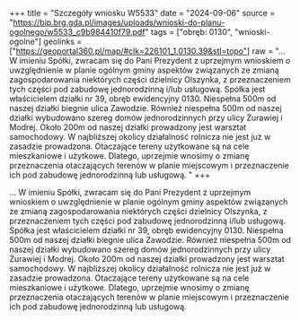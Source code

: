 +++
title = "Szczegóły wniosku W5533"
date = "2024-09-06"
source = "https://bip.brg.gda.pl/images/uploads/wnioski-do-planu-ogolnego/w5533_c9b984410f79.pdf"
tags = ["obręb: 0130", "wnioski-ogolne"]
geolinks = ["https://geoportal360.pl/map/#clk=226101_1.0130.39&stl=topo"]
raw = "... W imieniu Spółki, zwracam się do Pani Prezydent z uprzejmym wnioskiem o uwzględnienie w planie ogólnym gminy aspektów związanych ze zmianą zagospodarowania niektórych części dzielnicy Olszynka, z przeznaczeniem tych części pod zabudowę jednorodzinną i/lub usługową. Spółka jest właścicielem działki nr 39, obręb ewidencyjny 0130. Niespełna 500m od naszej działki biegnie ulica Zawodzie. Również niespełna 500m od naszej działki wybudowano szereg domów jednorodzinnych przy ulicy Żurawiej i Modrej. Około 200m od naszej działki prowadzony jest warsztat samochodowy. W najbliższej okolicy działalność rolnicza nie jest już w zasadzie prowadzona. Otaczające tereny użytkowane są na cele mieszkaniowe i użytkowe. Dlatego, uprzejmie wnosimy o zmianę przeznaczenia otaczających terenów w planie miejscowym i przeznaczenie ich pod zabudowę jednorodzinną lub usługową. "
+++

... W imieniu Spółki, zwracam się do Pani Prezydent z uprzejmym wnioskiem o uwzględnienie w
planie ogólnym gminy aspektów związanych ze zmianą zagospodarowania niektórych części dzielnicy
Olszynka, z przeznaczeniem tych części pod zabudowę jednorodzinną i/lub usługową. Spółka jest
właścicielem działki nr 39, obręb ewidencyjny 0130. Niespełna 500m od naszej działki biegnie ulica Zawodzie.
Również niespełna 500m od naszej działki wybudowano szereg domów jednorodzinnych przy ulicy Żurawiej
i Modrej. Około 200m od naszej działki prowadzony jest warsztat samochodowy. W najbliższej okolicy
działalność rolnicza nie jest już w zasadzie prowadzona. Otaczające tereny użytkowane są na cele
mieszkaniowe i użytkowe. Dlatego, uprzejmie wnosimy o zmianę przeznaczenia otaczających terenów w
planie miejscowym i przeznaczenie ich pod zabudowę jednorodzinną lub usługową.




